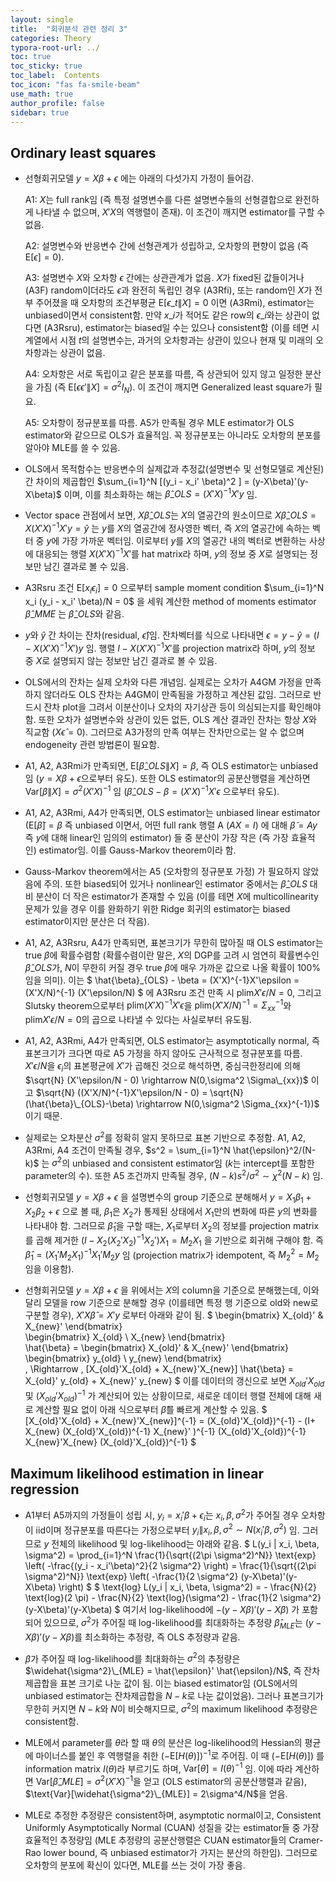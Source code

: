 ```yaml
---
layout: single
title:  "회귀분석 관련 정리 3"
categories: Theory
typora-root-url: ../
toc: true
toc_sticky: true
toc_label:  Contents
toc_icon: "fas fa-smile-beam"
use_math: true
author_profile: false
sidebar: true
---
```


## Ordinary least squares

* 선형회귀모델 $y=X \beta + \epsilon$ 에는 아래의 다섯가지 가정이 들어감.

    A1:  $X$는 full rank임 (즉 특정 설명변수를 다른 설명변수들의 선형결합으로 완전하게 나타낼 수 없으며, $X'X$의 역행렬이 존재). 이 조건이 깨지면 estimator를 구할 수 없음.

    A2: 설명변수와 반응변수 간에 선형관계가 성립하고, 오차항의 편향이 없음 (즉 $\text{E}[\epsilon] = 0$).

    A3: 설명변수 $X$와 오차항 $\epsilon$ 간에는 상관관계가 없음. $X$가 fixed된 값들이거나 (A3F) random이더라도 $\epsilon$과 완전히 독립인 경우 (A3Rfi), 또는 random인 $X$가 전부 주어졌을 때 오차항의 조건부평균 $\text{E}[ \epsilon\_{t} \| X] = 0$ 이면 (A3Rmi), estimator는 unbiased이면서 consistent함. 만약 $x\_i$가 적어도 같은 row의 $\epsilon\_{i}$와는 상관이 없다면 (A3Rsru), estimator는 biased일 수는 있으나 consistent함 (이를 테면 시계열에서 시점 $t$의 설명변수는, 과거의 오차항과는 상관이 있으나 현재 및 미래의 오차항과는 상관이 없음.

    A4: 오차항은 서로 독립이고 같은 분포를 따름, 즉 상관되어 있지 않고 일정한 분산을 가짐 (즉 $\text{E}[\epsilon \epsilon' \| X] = \sigma^2 I_N$). 이 조건이 깨지면 Generalized least square가 필요.

    A5: 오차항이 정규분포를 따름. A5가 만족될 경우 MLE estimator가 OLS estimator와 같으므로 OLS가 효율적임. 꼭 정규분포는 아니라도 오차항의 분포를 알아야 MLE를 쓸 수 있음.

* OLS에서 목적함수는 반응변수의 실제값과 추정값(설명변수 및 선형모델로 계산된) 간 차이의 제곱합인 $\sum_{i=1}^N [(y_i - x_i' \beta)^2 ] = (y-X\beta)'(y-X\beta)$ 이며, 이를 최소화하는 해는 $\hat{\beta}\_{OLS}=(X'X)^{-1}X'y$ 임.

* Vector space 관점에서 보면, $X\hat{\beta}\_{OLS}$는 $X$의 열공간의 원소이므로 $X\hat{\beta}\_{OLS} = X(X'X)^{-1}X'y = \hat{y}$ 는 $y$를 $X$의 열공간에 정사영한 벡터, 즉 $X$의 열공간에 속하는 벡터 중 $y$에 가장 가까운 벡터임. 이로부터 $y$를 $X$의 열공간 내의 벡터로 변환하는 사상에 대응되는 행렬 $X(X'X)^{-1}X'$를 hat matrix라 하며, $y$의 정보 중 $X$로 설명되는 정보만 남긴 결과로 볼 수 있음.

* A3Rsru 조건 $\text{E}[x_i \epsilon_i] = 0$ 으로부터 sample moment condition $\sum_{i=1}^N x_i (y_i - x_i' \beta)/N = 0$ 을 세워 계산한 method of moments estimator $\hat{\beta}\_{MME}$ 는 $\hat{\beta}\_{OLS}$와 같음.

* $y$와 $\hat{y}$ 간 차이는 잔차(residual, $\hat{\epsilon}$)임. 잔차벡터를 식으로 나타내면 $\epsilon = y - \hat{y} = (I-X(X'X)^{-1}X')y$ 임. 행렬 $I-X(X'X)^{-1}X'$를 projection matrix라 하며, $y$의 정보 중 $X$로 설명되지 않는 정보만 남긴 결과로 볼 수 있음.

* OLS에서의 잔차는 실제 오차와 다른 개념임. 실제로는 오차가 A4GM 가정을 만족하지 않더라도 OLS 잔차는 A4GM이 만족됨을 가정하고 계산된 값임. 그러므로 반드시 잔차 plot을 그려서 이분산이나 오차의 자기상관 등이 의심되는지를 확인해야 함. 또한 오차가 설명변수와 상관이 있든 없든, OLS 계산 결과인 잔차는 항상 $X$와 직교함 ($X \hat{\epsilon} = 0$). 그러므로 A3가정의 만족 여부는 잔차만으로는 알 수 없으며 endogeneity 관련 방법론이 필요함.

* A1, A2, A3Rmi가 만족되면, $\text{E}[\hat{\beta}\_{OLS} \| X] = \beta$, 즉 OLS estimator는 unbiased임 ($y=X\beta+\epsilon$으로부터 유도). 또한 OLS estimator의 공분산행렬을 계산하면 $\text{Var}[\beta\|X] = \sigma^2 (X'X)^{-1}$ 임 ($\hat{\beta}\_{OLS} - \beta = (X'X)^{-1}X'\epsilon$ 으로부터 유도).

* A1, A2, A3Rmi, A4가 만족되면, OLS estimator는 unbiased linear estimator ($\text{E}[\tilde{\beta}] = \beta$ 즉 unbiased 이면서, 어떤 full rank 행렬 A ($AX=I$) 에 대해 $\tilde{\beta} = Ay$ 즉 $y$에 대해 linear인 임의의 estimator) 들 중 분산이 가장 작은 (즉 가장 효율적인) estimator임. 이를 Gauss-Markov theorem이라 함.

* Gauss-Markov theorem에서는 A5 (오차항의 정규분포 가정) 가 필요하지 않았음에 주의. 또한 biased되어 있거나 nonlinear인 estimator 중에서는 $\hat{\beta}\_{OLS}$ 대비 분산이 더 작은 estimator가 존재할 수 있음 (이를 테면 $X$에 multicollinearity 문제가 있을 경우 이를 완화하기 위한 Ridge 회귀의 estimator는 biased estimator이지만 분산은 더 작음).

* A1, A2, A3Rsru, A4가 만족되면, 표본크기가 무한히 많아질 때 OLS estimator는 true $\beta$에 확률수렴함 (확률수렴이란 말은, $X$의 DGP를 고려 시 엄연히 확률변수인 $\hat{\beta}\_{OLS}$가, $N$이 무한히 커질 경우 true $\beta$에 매우 가까운 값으로 나올 확률이 100%임을 의미). 
이는 $ \hat{\beta}\_{OLS} - \beta = (X'X)^{-1}X'\epsilon = (X'X/N)^{-1} (X'\epsilon/N) $ 에 A3Rsru 조건 만족 시 $\text{plim} X'\epsilon/N=0$, 그리고 Slutsky theorem으로부터 $\text{plim}(X'X)^{-1}X'\epsilon$을  $\text{plim}(X'X/N)^{-1}=\Sigma_{xx}^{-1}$와 $\text{plim}X'\epsilon/N=0$의 곱으로 나타낼 수 있다는 사실로부터 유도됨.

* A1, A2, A3Rmi, A4가 만족되면, OLS estimator는 asymptotically normal, 즉 표본크기가 크다면 따로 A5 가정을 하지 않아도 근사적으로 정규분포를 따름. $X'\epsilon/N$을 $\epsilon_i$의 표본평균에 $X'$가 곱해진 것으로 해석하면, 중심극한정리에 의해 $\sqrt{N} (X'\epsilon/N - 0) \rightarrow N(0,\sigma^2 \Sigma\_{xx})$ 이고 $\sqrt{N} ((X'X/N)^{-1}X'\epsilon/N - 0) = \sqrt{N}(\hat{\beta}\_{OLS}-\beta) \rightarrow N(0,\sigma^2 \Sigma_{xx}^{-1})$ 이기 때문.

* 실제로는 오차분산 $\sigma^2$를 정확히 알지 못하므로 표본 기반으로 추정함. A1, A2, A3Rmi, A4 조건이 만족될 경우, $s^2 = \sum_{i=1}^N \hat{\epsilon}^2/(N-k)$ 는 $\sigma^2$의 unbiased and consistent estimator임 ($k$는 intercept를 포함한 parameter의 수). 또한 A5 조건까지 만족될 경우, $(N-k) s^2/\sigma^2 \sim \chi^2(N-k)$ 임.

* 선형회귀모델 $y = X \beta + \epsilon$ 을 설명변수의 group 기준으로 분해해서 $y = X_1 \beta_1 + X_2 \beta_2 + \epsilon$ 으로 볼 때, $\beta_1$은 $X_2$가 통제된 상태에서 $X_1$만의 변화에 따른 $y$의 변화를 나타내야 함. 그러므로 $\hat{\beta}_1$을 구할 때는, $X_1$로부터 $X_2$의 정보를 projection matrix를 곱해 제거한 $(I - X_2(X_2'X_2)^{-1}X_2')X_1 = M_2 X_1$ 을 기반으로 회귀해 구해야 함. 즉 $\hat{\beta}_1 = (X_1'M_2 X_1)^{-1} X_1' M_2 y$ 임 (projection matrix가 idempotent, 즉 $M_2^2 = M_2$임을 이용함).

* 선형회귀모델 $y = X \beta + \epsilon$ 을 위에서는 $X$의 column을 기준으로 분해했는데, 이와 달리 모델을 row 기준으로 분해할 경우 (이를테면 특정 행 기준으로 old와 new로 구분할 경우), $X'X \hat{\beta} = X'y$ 로부터 아래와 같이 됨. 
$ \begin{bmatrix}
        X_{old}' & X_{new}'
    \end{bmatrix}  
    \begin{bmatrix}
        X_{old} \\ 
        X_{new}
    \end{bmatrix}  
    \hat{\beta} = 
    \begin{bmatrix}
        X_{old}' & X_{new}'
    \end{bmatrix}  
    \begin{bmatrix}
        y_{old} \\ 
        y_{new}
    \end{bmatrix}  
    \, \Rightarrow \, [X_{old}'X_{old} + X_{new}'X_{new}] \hat{\beta} = X_{old}' y_{old} + X_{new}' y_{new} $
    이를 데이터의 갱신으로 보면 $X_{old}'X_{old}$ 및 $(X_{old}'X_{old})^{-1}$ 가 계산되어 있는 상황이므로, 새로운 데이터 행렬 전체에 대해 새로 계산할 필요 없이 아래 식으로부터 $\hat{\beta}$를 빠르게 계산할 수 있음.
    $ [X_{old}'X_{old} + X_{new}'X_{new}]^{-1} = (X_{old}'X_{old})^{-1} - (I+ X_{new} (X_{old}'X_{old})^{-1} X_{new}' )^{-1} (X_{old}'X_{old})^{-1} X_{new}'X_{new} (X_{old}'X_{old})^{-1} $



## Maximum likelihood estimation in linear regression
 


* A1부터 A5까지의 가정들이 성립 시, $y_i = x_i'\beta + \epsilon_i$는 $x_i, \beta, \sigma^2$가 주어질 경우 오차항이 iid이며 정규분포를 따른다는 가정으로부터 $y_i \| x_i, \beta, \sigma^2 \sim N(x_i' \beta, \sigma^2)$ 임. 그러므로 $y$ 전체의 likelihood 및 log-likelihood는 아래와 같음.
$ L(y_i \| x_i, \beta, \sigma^2) = \prod_{i=1}^N \frac{1}{\sqrt{(2\pi \sigma^2)^N}} \text{exp} \left( -\frac{(y_i - x_i'\beta)^2}{2 \sigma^2} \right)  = \frac{1}{\sqrt{(2\pi \sigma^2)^N}} \text{exp} \left( -\frac{1}{2 \sigma^2} (y-X\beta)'(y-X\beta) \right)   $
$ \text{log} L(y_i \| x_i, \beta, \sigma^2) = - \frac{N}{2} \text{log}(2 \pi) - \frac{N}{2} \text{log}(\sigma^2) - \frac{1}{2 \sigma^2} (y-X\beta)'(y-X\beta) $
여기서 log-likelihood에 $-(y-X\beta)'(y-X\beta)$ 가 포함되어 있으므로, $\sigma^2$가 주어질 때 log-likelihood를 최대화하는 추정량 $\hat{\beta}_{MLE}$는 $(y-X\beta)'(y-X\beta)$를 최소화하는 추정량, 즉 OLS 추정량과 같음.

* $\beta$가 주어질 때 log-likelihood를 최대화하는 $\sigma^2$의 추정량은 $\widehat{\sigma^2}\_{MLE} = \hat{\epsilon}' \hat{\epsilon}/N$, 즉 잔차제곱합을 표본 크기로 나눈 값이 됨. 이는 biased estimator임 (OLS에서의 unbiased estimator는 잔차제곱합을 $N-k$로 나눈 값이었음). 그러나 표본크기가 무한히 커지면 $N-k$와 $N$이 비슷해지므로, $\sigma^2$의 maximum likelihood 추정량은 consistent함.

* MLE에서 parameter를 $\theta$라 할 때 $\theta$의 분산은 log-likelihood의 Hessian의 평균에 마이너스를 붙인 후 역행렬을 취한 $(-\text{E}[H(\theta)])^{-1}$로 주어짐. 이 때 $(-\text{E}[H(\theta)])$ 를 information matrix $I(\theta)$라 부르기도 하며, $\text{Var}[\theta] = I(\theta)^{-1}$ 임. 
이에 따라 계산하면 $\text{Var}[\hat{\beta}\_{MLE}] = \sigma^2(X'X)^{-1}$을 얻고 (OLS estimator의 공분산행렬과 같음), $\text{Var}[\widehat{\sigma^2}\_{MLE}] = 2\sigma^4/N$을 얻음.

* MLE로 추정한 추정량은 consistent하며, asymptotic normal이고, Consistent Uniformly Asymptotically Normal (CUAN) 성질을 갖는 estimator들 중 가장 효율적인 추정량임 (MLE 추정량의 공분산행렬은 CUAN estimator들의 Cramer-Rao lower bound, 즉 unbiased estimator가 가지는 분산의 하한임). 그러므로 오차항의 분포에 확신이 있다면, MLE를 쓰는 것이 가장 좋음.
	

